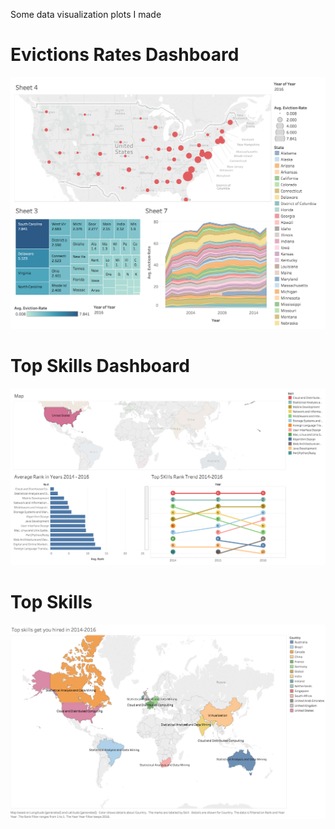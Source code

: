 Some data visualization plots I made

# Evictions Rates Dashboard
![](Eviction-Dashboard1.png)


# Top Skills Dashboard

![](TopSkillsDashboard.png)

# Top Skills

![](TopSkills.png)
